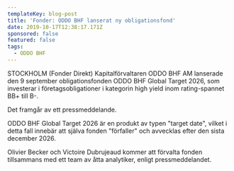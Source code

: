 ```yaml
---
templateKey: blog-post
title: 'Fonder: ODDO BHF lanserat ny obligationsfond'
date: 2019-10-17T12:38:17.171Z
sponsored: false
featured: false
tags:
  - ODDO BHF
---
```

STOCKHOLM (Fonder Direkt) Kapitalförvaltaren ODDO BHF AM lanserade den 9 september obligationsfonden ODDO BHF Global Target 2026, som investerar i företagsobligationer i kategorin high yield inom rating-spannet BB+ till B-.



Det framgår av ett pressmeddelande.



ODDO BHF Global Target 2026 är en produkt av typen "target date", vilket i detta fall innebär att själva fonden "förfaller" och avvecklas efter den sista december 2026.



Olivier Becker och Victoire Dubrujeaud kommer att förvalta fonden tillsammans med ett team av åtta analytiker, enligt pressmeddelandet.

